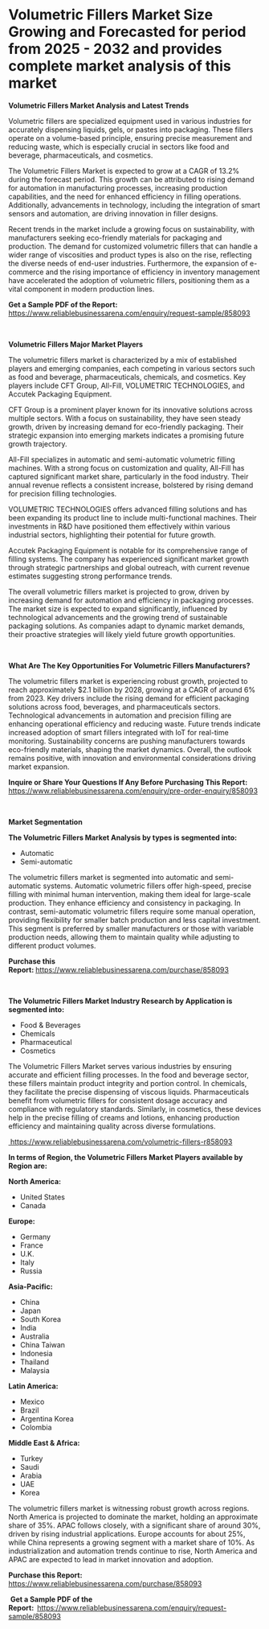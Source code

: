 <p><h1>Volumetric Fillers Market Size Growing and Forecasted for period from 2025 - 2032 and provides complete market analysis of this market</h1></p><p><strong>Volumetric Fillers Market Analysis and Latest Trends</strong></p>
<p><p>Volumetric fillers are specialized equipment used in various industries for accurately dispensing liquids, gels, or pastes into packaging. These fillers operate on a volume-based principle, ensuring precise measurement and reducing waste, which is especially crucial in sectors like food and beverage, pharmaceuticals, and cosmetics. </p><p>The Volumetric Fillers Market is expected to grow at a CAGR of 13.2% during the forecast period. This growth can be attributed to rising demand for automation in manufacturing processes, increasing production capabilities, and the need for enhanced efficiency in filling operations. Additionally, advancements in technology, including the integration of smart sensors and automation, are driving innovation in filler designs.</p><p>Recent trends in the market include a growing focus on sustainability, with manufacturers seeking eco-friendly materials for packaging and production. The demand for customized volumetric fillers that can handle a wider range of viscosities and product types is also on the rise, reflecting the diverse needs of end-user industries. Furthermore, the expansion of e-commerce and the rising importance of efficiency in inventory management have accelerated the adoption of volumetric fillers, positioning them as a vital component in modern production lines.</p></p>
<p><strong>Get a Sample PDF of the Report:&nbsp;</strong> <a href="https://www.reliablebusinessarena.com/enquiry/request-sample/858093?utm_campaign=2531&utm_medium=2&utm_source=Github&utm_content=ia&utm_term=16042025&utm_id=volumetric-fillers">https://www.reliablebusinessarena.com/enquiry/request-sample/858093</a></p>
<p>&nbsp;</p>
<p><strong>Volumetric Fillers Major Market Players</strong></p>
<p><p>The volumetric fillers market is characterized by a mix of established players and emerging companies, each competing in various sectors such as food and beverage, pharmaceuticals, chemicals, and cosmetics. Key players include CFT Group, All-Fill, VOLUMETRIC TECHNOLOGIES, and Accutek Packaging Equipment.</p><p>CFT Group is a prominent player known for its innovative solutions across multiple sectors. With a focus on sustainability, they have seen steady growth, driven by increasing demand for eco-friendly packaging. Their strategic expansion into emerging markets indicates a promising future growth trajectory.</p><p>All-Fill specializes in automatic and semi-automatic volumetric filling machines. With a strong focus on customization and quality, All-Fill has captured significant market share, particularly in the food industry. Their annual revenue reflects a consistent increase, bolstered by rising demand for precision filling technologies.</p><p>VOLUMETRIC TECHNOLOGIES offers advanced filling solutions and has been expanding its product line to include multi-functional machines. Their investments in R&D have positioned them effectively within various industrial sectors, highlighting their potential for future growth.</p><p>Accutek Packaging Equipment is notable for its comprehensive range of filling systems. The company has experienced significant market growth through strategic partnerships and global outreach, with current revenue estimates suggesting strong performance trends.</p><p>The overall volumetric fillers market is projected to grow, driven by increasing demand for automation and efficiency in packaging processes. The market size is expected to expand significantly, influenced by technological advancements and the growing trend of sustainable packaging solutions. As companies adapt to dynamic market demands, their proactive strategies will likely yield future growth opportunities.</p></p>
<p>&nbsp;</p>
<p><strong>What Are The Key Opportunities For Volumetric Fillers Manufacturers?</strong></p>
<p><p>The volumetric fillers market is experiencing robust growth, projected to reach approximately $2.1 billion by 2028, growing at a CAGR of around 6% from 2023. Key drivers include the rising demand for efficient packaging solutions across food, beverages, and pharmaceuticals sectors. Technological advancements in automation and precision filling are enhancing operational efficiency and reducing waste. Future trends indicate increased adoption of smart fillers integrated with IoT for real-time monitoring. Sustainability concerns are pushing manufacturers towards eco-friendly materials, shaping the market dynamics. Overall, the outlook remains positive, with innovation and environmental considerations driving market expansion.</p></p>
<p><strong>Inquire or Share Your Questions If Any Before Purchasing This Report:</strong> <a href="https://www.reliablebusinessarena.com/enquiry/pre-order-enquiry/858093?utm_campaign=2531&utm_medium=2&utm_source=Github&utm_content=ia&utm_term=16042025&utm_id=volumetric-fillers">https://www.reliablebusinessarena.com/enquiry/pre-order-enquiry/858093</a></p>
<p>&nbsp;</p>
<p><strong>Market Segmentation</strong></p>
<p><strong>The Volumetric Fillers Market Analysis by types is segmented into:</strong></p>
<p><ul><li>Automatic</li><li>Semi-automatic</li></ul></p>
<p><p>The volumetric fillers market is segmented into automatic and semi-automatic systems. Automatic volumetric fillers offer high-speed, precise filling with minimal human intervention, making them ideal for large-scale production. They enhance efficiency and consistency in packaging. In contrast, semi-automatic volumetric fillers require some manual operation, providing flexibility for smaller batch production and less capital investment. This segment is preferred by smaller manufacturers or those with variable production needs, allowing them to maintain quality while adjusting to different product volumes.</p></p>
<p><strong>Purchase this Report:&nbsp;</strong><a href="https://www.reliablebusinessarena.com/purchase/858093?utm_campaign=2531&utm_medium=2&utm_source=Github&utm_content=ia&utm_term=16042025&utm_id=volumetric-fillers">https://www.reliablebusinessarena.com/purchase/858093</a></p>
<p>&nbsp;</p>
<p><strong>The Volumetric Fillers Market Industry Research by Application is segmented into:</strong></p>
<p><ul><li>Food & Beverages</li><li>Chemicals</li><li>Pharmaceutical</li><li>Cosmetics</li></ul></p>
<p><p>The Volumetric Fillers Market serves various industries by ensuring accurate and efficient filling processes. In the food and beverage sector, these fillers maintain product integrity and portion control. In chemicals, they facilitate the precise dispensing of viscous liquids. Pharmaceuticals benefit from volumetric fillers for consistent dosage accuracy and compliance with regulatory standards. Similarly, in cosmetics, these devices help in the precise filling of creams and lotions, enhancing production efficiency and maintaining quality across diverse formulations.</p></p>
<p><a href="https://www.reliablebusinessarena.com/volumetric-fillers-r858093?utm_campaign=2531&utm_medium=2&utm_source=Github&utm_content=ia&utm_term=16042025&utm_id=volumetric-fillers">&nbsp;https://www.reliablebusinessarena.com/volumetric-fillers-r858093</a></p>
<p><strong>In terms of Region, the Volumetric Fillers Market Players available by Region are:</strong></p>
<p>
    <p> <strong> North America: </strong>
        <ul>
            <li>United States</li>
            <li>Canada</li>
        </ul>
        </p> 
    <p> <strong> Europe: </strong>
        <ul>
            <li>Germany</li>
            <li>France</li>
            <li>U.K.</li>
            <li>Italy</li>
            <li>Russia</li>
        </ul>
        </p> 
    <p> <strong> Asia-Pacific: </strong>
        <ul>
            <li>China</li>
            <li>Japan</li>
            <li>South Korea</li>
            <li>India</li>
            <li>Australia</li>
            <li>China Taiwan</li>
            <li>Indonesia</li>
            <li>Thailand</li>
            <li>Malaysia</li>
        </ul>
        </p> 
    <p> <strong> Latin America: </strong>
        <ul>
            <li>Mexico</li>
            <li>Brazil</li>
            <li>Argentina Korea</li>
            <li>Colombia</li>
        </ul>
        </p> 
    <p> <strong> Middle East & Africa: </strong>
        <ul>
            <li>Turkey</li>
            <li>Saudi</li>
            <li>Arabia</li>
            <li>UAE</li>
            <li>Korea</li>
        </ul>
    </p>
    </p>
<p><p>The volumetric fillers market is witnessing robust growth across regions. North America is projected to dominate the market, holding an approximate share of 35%. APAC follows closely, with a significant share of around 30%, driven by rising industrial applications. Europe accounts for about 25%, while China represents a growing segment with a market share of 10%. As industrialization and automation trends continue to rise, North America and APAC are expected to lead in market innovation and adoption.</p></p>
<p><strong>Purchase this Report: </strong><a href="https://www.reliablebusinessarena.com/purchase/858093?utm_campaign=2531&utm_medium=2&utm_source=Github&utm_content=ia&utm_term=16042025&utm_id=volumetric-fillers">https://www.reliablebusinessarena.com/purchase/858093</a></p>
<p>&nbsp;<strong>Get a Sample PDF of the Report:&nbsp;&nbsp;</strong><a href="https://www.reliablebusinessarena.com/enquiry/request-sample/858093?utm_campaign=2531&utm_medium=2&utm_source=Github&utm_content=ia&utm_term=16042025&utm_id=volumetric-fillers">https://www.reliablebusinessarena.com/enquiry/request-sample/858093</a></p>
<p><strong></strong></p>
<p><p></p><p></p><p></p></p>